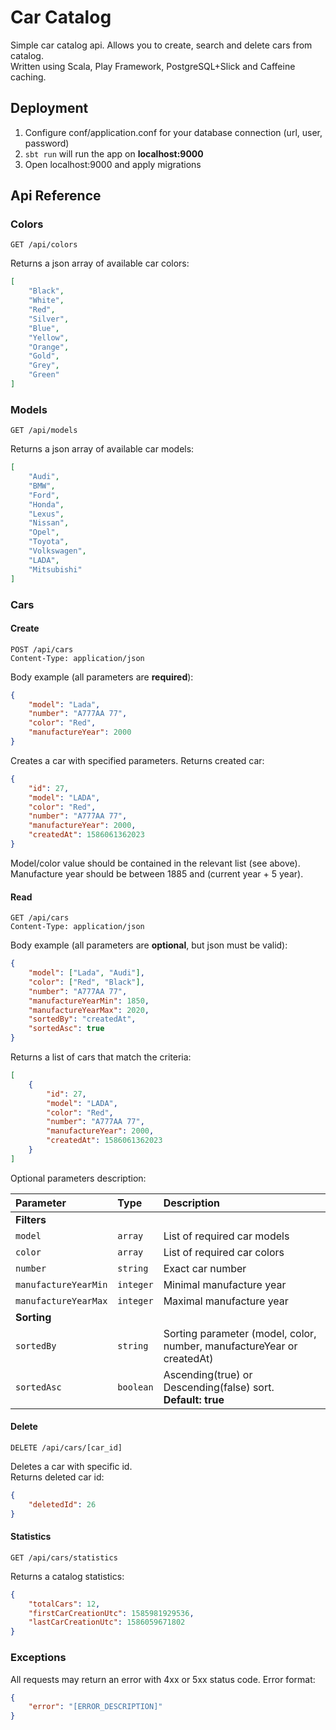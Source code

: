 # Car Catalog
Simple car catalog api. Allows you to create, search and delete cars from catalog.  
Written using Scala, Play Framework, PostgreSQL+Slick and Caffeine caching.  

## Deployment
1. Configure conf/application.conf for your database connection (url, user, password)
2. `sbt run` will run the app on **localhost:9000**
3. Open localhost:9000 and apply migrations

## Api Reference
### Colors
```http
GET /api/colors
```
Returns a json array of available car colors:
```json
[
    "Black",
    "White",
    "Red",
    "Silver",
    "Blue",
    "Yellow",
    "Orange",
    "Gold",
    "Grey",
    "Green"
]
```

### Models
```http
GET /api/models
```
Returns a json array of available car models:
```json
[
    "Audi",
    "BMW",
    "Ford",
    "Honda",
    "Lexus",
    "Nissan",
    "Opel",
    "Toyota",
    "Volkswagen",
    "LADA",
    "Mitsubishi"
]
```

### Cars
  
#### Create
```http
POST /api/cars
Content-Type: application/json
```
Body example (all parameters are **required**):
```json
{
    "model": "Lada",
    "number": "A777AA 77",
    "color": "Red",
    "manufactureYear": 2000
}
```
Creates a car with specified parameters. Returns created car: 
```json
{
    "id": 27,
    "model": "LADA",
    "color": "Red",
    "number": "A777AA 77",
    "manufactureYear": 2000,
    "createdAt": 1586061362023
}
```
Model/color value should be contained in the relevant list (see above).  
Manufacture year should be between 1885 and (current year + 5 year). 

#### Read
```http
GET /api/cars
Content-Type: application/json
```
Body example (all parameters are **optional**, but json must be valid):  
```json
{
	"model": ["Lada", "Audi"],
	"color": ["Red", "Black"],
	"number": "A777AA 77",
	"manufactureYearMin": 1850,
	"manufactureYearMax": 2020,
	"sortedBy": "createdAt",
	"sortedAsc": true
}
```
Returns a list of cars that match the criteria:
```json
[
    {
        "id": 27,
        "model": "LADA",
        "color": "Red",
        "number": "A777AA 77",
        "manufactureYear": 2000,
        "createdAt": 1586061362023
    }
]
```
  
Optional parameters description: 

| Parameter | Type | Description |
| :--- | :--- | :--- |
|**Filters**|
| `model` | `array` | List of required car models |
| `color` | `array` | List of required car colors |
| `number` | `string` | Exact car number |
| `manufactureYearMin` | `integer` | Minimal manufacture year |
| `manufactureYearMax` | `integer` | Maximal manufacture year |
|**Sorting**|
| `sortedBy` | `string` | Sorting parameter (model, color, number, manufactureYear or createdAt) |
| `sortedAsc` | `boolean` | Ascending(true) or Descending(false) sort.<br>**Default: true** |

#### Delete
```http
DELETE /api/cars/[car_id]
```
Deletes a car with specific id.   
Returns deleted car id:
```json
{
    "deletedId": 26
}
```

#### Statistics
```http request
GET /api/cars/statistics
```
Returns a catalog statistics:
```json
{
    "totalCars": 12,
    "firstCarCreationUtc": 1585981929536,
    "lastCarCreationUtc": 1586059671802
}
```

### Exceptions
All requests may return an error with 4xx or 5xx status code.
Error format:
```json
{
    "error": "[ERROR_DESCRIPTION]"
}
```
